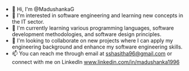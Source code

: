 - 👋 Hi, I'm @MadushankaG
- 👀 I'm interested in software engineering and learning new concepts in the IT sector.
- 🌱 I'm currently learning various programming languages, software development methodologies, and software design principles.
- 💞️ I'm looking to collaborate on new projects where I can apply my engineering background and enhance my software engineering skills.
- 📫 You can reach me through email at sshasitha96@gmail.com or connect with me on LinkedIn www.linkedin.com/in/madushanka1996

